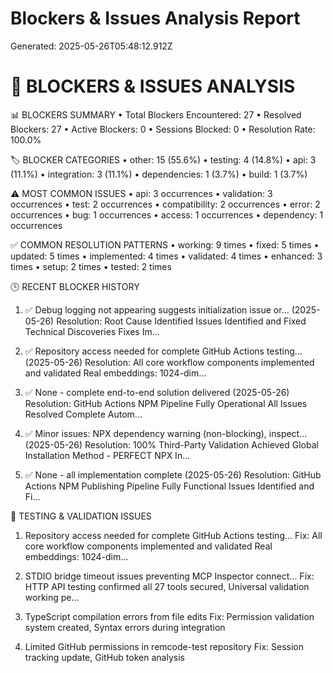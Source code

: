 # Blockers & Issues Analysis Report

Generated: 2025-05-26T05:48:12.912Z

🚫 BLOCKERS & ISSUES ANALYSIS
==================================================

📊 BLOCKERS SUMMARY
• Total Blockers Encountered: 27
• Resolved Blockers: 27
• Active Blockers: 0
• Sessions Blocked: 0
• Resolution Rate: 100.0%

🏷️  BLOCKER CATEGORIES
• other: 15 (55.6%)
• testing: 4 (14.8%)
• api: 3 (11.1%)
• integration: 3 (11.1%)
• dependencies: 1 (3.7%)
• build: 1 (3.7%)

⚠️  MOST COMMON ISSUES
• api: 3 occurrences
• validation: 3 occurrences
• test: 2 occurrences
• compatibility: 2 occurrences
• error: 2 occurrences
• bug: 1 occurrences
• access: 1 occurrences
• dependency: 1 occurrences

✅ COMMON RESOLUTION PATTERNS
• working: 9 times
• fixed: 5 times
• updated: 5 times
• implemented: 4 times
• validated: 4 times
• enhanced: 3 times
• setup: 2 times
• tested: 2 times

🕒 RECENT BLOCKER HISTORY
1. ✅ Debug logging not appearing suggests initialization issue or... (2025-05-26)
   Resolution: Root Cause Identified Issues Identified and Fixed Technical Discoveries Fixes Im...

2. ✅ Repository access needed for complete GitHub Actions testing... (2025-05-26)
   Resolution: All core workflow components implemented and validated Real embeddings: 1024-dim...

3. ✅ None - complete end-to-end solution delivered (2025-05-26)
   Resolution: GitHub Actions NPM Pipeline Fully Operational All Issues Resolved Complete Autom...

4. ✅ Minor issues: NPX dependency warning (non-blocking), inspect... (2025-05-26)
   Resolution: 100% Third-Party Validation Achieved Global Installation Method - PERFECT NPX In...

5. ✅ None - all implementation complete (2025-05-26)
   Resolution: GitHub Actions NPM Publishing Pipeline Fully Functional Issues Identified and Fi...

🧪 TESTING & VALIDATION ISSUES
1. Repository access needed for complete GitHub Actions testing...
   Fix: All core workflow components implemented and validated Real embeddings: 1024-dim...

2. STDIO bridge timeout issues preventing MCP Inspector connect...
   Fix: HTTP API testing confirmed all 27 tools secured, Universal validation working pe...

3. TypeScript compilation errors from file edits
   Fix: Permission validation system created, Syntax errors during integration

4. Limited GitHub permissions in remcode-test repository
   Fix: Session tracking update, GitHub token analysis
